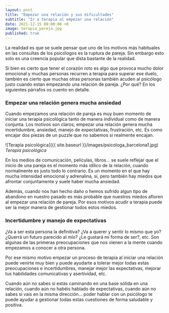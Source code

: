 ```yaml
---
layout: post
title: "Empezar una relación y sus dificultades"
subtitle: "Ir a terapia al empezar una relación"
date: 2021-12-15 00:00:00 +0
image: terapia_pareja.jpg
published: true
---
```


La realidad es que se suele pensar que uno de los motivos más habituales en las consultas de los psicólogos es la ruptura de pareja. Sin embargo esto solo es una creencia popular que dista bastante de la realidad.  


<!-- more -->

Si bien es cierto que tener el corazón roto es algo que provoca mucho dolor emocional y muchas personas recurren a terapia para superar ese duelo, también es cierto que muchas otras personas también acuden al psicólogo justo cuando estan empezando una relación de pareja. ¿Por qué? En los siguientes párrafos os cuento en detalle.

### Empezar una relación genera mucha ansiedad

Cuando empezamos una relación de pareja es muy buen momento de iniciar una terapia psicológica tanto de manera individual como de manera conjunta. Los motivos son claros; empezar una relación genera mucha incertidumbre, ansiedad, manejo de expectativas, frustración, etc. Es como encajar dos piezas de un puzzle que no sabemos si realmente encajan.


![Terapia psicológica]({{ site.baseurl }}/images/psicologa_barcelona1.jpg)
*Terapia psicológica*

En los medios de comunicación, películas, libros... se suele reflejar que el  inicio de una pareja es el momento más idílico de la relación, cuando normalmente es justo todo lo contrario. Es un momento en el que hay mucha intensidad emocional y adrenalina, sí, pero también hay miedos que afrontar conjuntamente y suele haber mucha ansiedad. 

Además, cuando nos han hecho daño o hemos sufrido algun tipo de abandono en nuestro pasado es más probable que nuestros miedos afloren al empezar una relación de pareja. Por esos motivos acudir a terapia puede ser la mejor manera de gestionar todos estos miedos.

### Incertidumbre y manejo de expectativas 

¿Va a ser esta persona la definitiva? ¿Va a querer y sentir lo mismo que yo? ¿Querrá un futuro parecido al mío? ¿Le gustará mi forma de ser?, etc. Son algunas de las primeras preocupaciones que nos vienen a la mente cuando empezamos a conocer a otra persona.

Por ese mismo motivo empezar un proceso de terapia al iniciar una relación puede venirte muy bien y puede ayudarte a tolerar mejor todas estas preocupaciones e incertidumbres, manejar mejor las expectativas, mejorar tus habilidades comunicativas y asertividad, etc. 

Cuando aún no sabes si estás caminando en una base sólida en una relación, cuando aún no habéis hablado de expectativas, cuando aún no sabes si vais en la misma dirección… poder hablar con un psicólogo te puede ayudar a gestionar todas estas cuestiones de forma saludable y positiva. 

